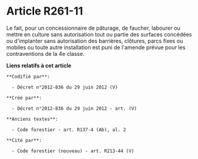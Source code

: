 # Article R261-11

Le fait, pour un concessionnaire de pâturage, de faucher, labourer ou mettre en culture sans autorisation tout ou partie des
surfaces concédées ou d'implanter sans autorisation des barrières, clôtures, parcs fixes ou mobiles ou toute autre
installation est puni de l'amende prévue pour les contraventions de la 4e classe.

**Liens relatifs à cet article**

	**Codifié par**:

	  - Décret n°2012-836 du 29 juin 2012 (V)

	**Créé par**:

	  - Décret n°2012-836 du 29 juin 2012 - art. (V)

	**Anciens textes**:

	  - Code forestier - art. R137-4 (Ab), al. 2

	**Cité par**:

	  - Code forestier (nouveau) - art. R213-44 (V)
